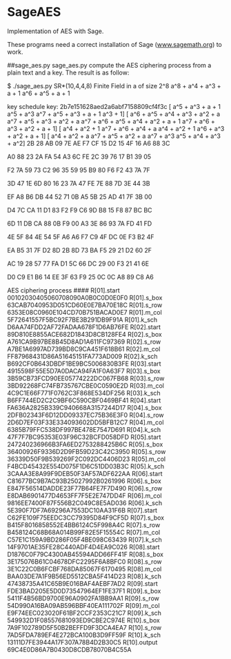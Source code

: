 SageAES
=======

Implementation of AES with Sage.

These programs need a correct installation of Sage (www.sagemath.org) to work.

##sage_aes.py
sage_aes.py compute the AES ciphering process from a plain text and a key. The result is as follow:

$ ./sage_aes.py
SR*(10,4,4,8)
Finite Field in a of size 2^8
a^8 + a^4 + a^3 + a + 1
a^6 + a^5 + a + 1

key schedule
key: 2b7e151628aed2a6abf7158809cf4f3c
[                  a^5 + a^3 + a + 1                           a^5 + a^3             a^7 + a^5 + a^3 + a + 1                             a^3 + 1]
[    a^6 + a^5 + a^4 + a^3 + a^2 + a           a^7 + a^5 + a^3 + a^2 + a a^7 + a^6 + a^5 + a^4 + a^2 + a + 1       a^7 + a^6 + a^3 + a^2 + a + 1]
[                      a^4 + a^2 + 1                 a^7 + a^6 + a^4 + a                       a^4 + a^2 + 1             a^6 + a^3 + a^2 + a + 1]
[                      a^4 + a^2 + a                 a^7 + a^5 + a^2 + a                           a^7 + a^3               a^5 + a^4 + a^3 + a^2]
 2B 28 AB 09
 7E AE F7 CF
 15 D2 15 4F
 16 A6 88 3C

 A0 88 23 2A
 FA 54 A3 6C
 FE 2C 39 76
 17 B1 39 05

 F2 7A 59 73
 C2 96 35 59
 95 B9 80 F6
 F2 43 7A 7F

 3D 47 1E 6D
 80 16 23 7A
 47 FE 7E 88
 7D 3E 44 3B

 EF A8 B6 DB
 44 52 71 0B
 A5 5B 25 AD
 41 7F 3B 00

 D4 7C CA 11
 D1 83 F2 F9
 C6 9D B8 15
 F8 87 BC BC

 6D 11 DB CA
 88 0B F9 00
 A3 3E 86 93
 7A FD 41 FD

 4E 5F 84 4E
 54 5F A6 A6
 F7 C9 4F DC
 0E F3 B2 4F

 EA B5 31 7F
 D2 8D 2B 8D
 73 BA F5 29
 21 D2 60 2F

 AC 19 28 57
 77 FA D1 5C
 66 DC 29 00
 F3 21 41 6E

 D0 C9 E1 B6
 14 EE 3F 63
 F9 25 0C 0C
 A8 89 C8 A6


AES ciphering process ####
R[01].start   00102030405060708090A0B0C0D0E0F0
R[01].s_box   63CAB7040953D051CD60E0E7BA70E18C
R[01].s_row   6353E08C0960E104CD70B751BACAD0E7
R[01].m_col   5F72641557F5BC92F7BE3B291DB9F91A
R[01].k_sch   D6AA74FDD2AF72FADAA678F1D6AB76FE
R[02].start   89D810E8855ACE682D1843D8CB128FE4
R[02].s_box   A761CA9B97BE8B45D8AD1A611FC97369
R[02].s_row   A7BE1A6997AD739BD8C9CA451F618B61
R[02].m_col   FF87968431D86A51645151FA773AD009
R[02].k_sch   B692CF0B643DBDF1BE9BC5006830B3FE
R[03].start   4915598F55E5D7A0DACA94FA1F0A63F7
R[03].s_box   3B59CB73FCD90EE05774222DC067FB68
R[03].s_row   3BD92268FC74FB735767CBE0C0590E2D
R[03].m_col   4C9C1E66F771F0762C3F868E534DF256
R[03].k_sch   B6FF744ED2C2C9BF6C590CBF0469BF41
R[04].start   FA636A2825B339C940668A3157244D17
R[04].s_box   2DFB02343F6D12DD09337EC75B36E3F0
R[04].s_row   2D6D7EF03F33E334093602DD5BFB12C7
R[04].m_col   6385B79FFC538DF997BE478E7547D691
R[04].k_sch   47F7F7BC95353E03F96C32BCFD058DFD
R[05].start   247240236966B3FA6ED2753288425B6C
R[05].s_box   36400926F9336D2D9FB59D23C42C3950
R[05].s_row   36339D50F9B539269F2C092DC4406D23
R[05].m_col   F4BCD45432E554D075F1D6C51DD03B3C
R[05].k_sch   3CAAA3E8A99F9DEB50F3AF57ADF622AA
R[06].start   C81677BC9B7AC93B25027992B0261996
R[06].s_box   E847F56514DADDE23F77B64FE7F7D490
R[06].s_row   E8DAB6901477D4653FF7F5E2E747DD4F
R[06].m_col   9816EE7400F87F556B2C049C8E5AD036
R[06].k_sch   5E390F7DF7A69296A7553DC10AA31F6B
R[07].start   C62FE109F75EEDC3CC79395D84F9CF5D
R[07].s_box   B415F8016858552E4BB6124C5F998A4C
R[07].s_row   B458124C68B68A014B99F82E5F15554C
R[07].m_col   C57E1C159A9BD286F05F4BE098C63439
R[07].k_sch   14F9701AE35FE28C440ADF4D4EA9C026
R[08].start   D1876C0F79C4300AB45594ADD66FF41F
R[08].s_box   3E175076B61C04678DFC2295F6A8BFC0
R[08].s_row   3E1C22C0B6FCBF768DA85067F6170495
R[08].m_col   BAA03DE7A1F9B56ED5512CBA5F414D23
R[08].k_sch   47438735A41C65B9E016BAF4AEBF7AD2
R[09].start   FDE3BAD205E5D0D73547964EF1FE37F1
R[09].s_box   5411F4B56BD9700E96A0902FA1BB9AA1
R[09].s_row   54D990A16BA09AB596BBF40EA111702F
R[09].m_col   E9F74EEC023020F61BF2CCF2353C21C7
R[09].k_sch   549932D1F08557681093ED9CBE2C974E
R[10].s_box   7A9F102789D5F50B2BEFFD9F3DCA4EA7
R[10].s_row   7AD5FDA789EF4E272BCA100B3D9FF59F
R[10].k_sch   13111D7FE3944A17F307A78B4D2B30C5
R[10].output  69C4E0D86A7B0430D8CDB78070B4C55A


